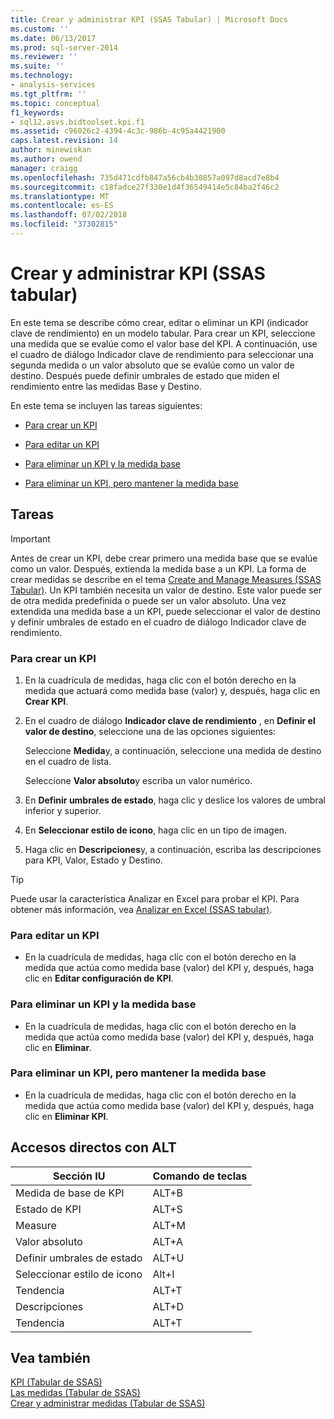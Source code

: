 ```yaml
---
title: Crear y administrar KPI (SSAS Tabular) | Microsoft Docs
ms.custom: ''
ms.date: 06/13/2017
ms.prod: sql-server-2014
ms.reviewer: ''
ms.suite: ''
ms.technology:
- analysis-services
ms.tgt_pltfrm: ''
ms.topic: conceptual
f1_keywords:
- sql12.asvs.bidtoolset.kpi.f1
ms.assetid: c96026c2-4394-4c3c-986b-4c95a4421900
caps.latest.revision: 14
author: minewiskan
ms.author: owend
manager: craigg
ms.openlocfilehash: 735d471cdfb847a56cb4b30857a097d8acd7e8b4
ms.sourcegitcommit: c18fadce27f330e1d4f36549414e5c84ba2f46c2
ms.translationtype: MT
ms.contentlocale: es-ES
ms.lasthandoff: 07/02/2018
ms.locfileid: "37302815"
---
```

# <a name="create-and-manage-kpis-ssas-tabular"></a>Crear y administrar KPI (SSAS tabular)
  En este tema se describe cómo crear, editar o eliminar un KPI (indicador clave de rendimiento) en un modelo tabular. Para crear un KPI, seleccione una medida que se evalúe como el valor base del KPI. A continuación, use el cuadro de diálogo Indicador clave de rendimiento para seleccionar una segunda medida o un valor absoluto que se evalúe como un valor de destino. Después puede definir umbrales de estado que miden el rendimiento entre las medidas Base y Destino.  
  
 En este tema se incluyen las tareas siguientes:  
  
-   [Para crear un KPI](#bkmk_create_KPI)  
  
-   [Para editar un KPI](#bkmk_edit_KPI)  
  
-   [Para eliminar un KPI y la medida base](#bkmk_delete)  
  
-   [Para eliminar un KPI, pero mantener la medida base](#bkmk_delete_KPI)  
  
## <a name="tasks"></a>Tareas  
  
> [!IMPORTANT]  
>  Antes de crear un KPI, debe crear primero una medida base que se evalúe como un valor. Después, extienda la medida base a un KPI. La forma de crear medidas se describe en el tema [Create and Manage Measures &#40;SSAS Tabular&#41;](measures-ssas-tabular.md). Un KPI también necesita un valor de destino. Este valor puede ser de otra medida predefinida o puede ser un valor absoluto. Una vez extendida una medida base a un KPI, puede seleccionar el valor de destino y definir umbrales de estado en el cuadro de diálogo Indicador clave de rendimiento.  
  
###  <a name="bkmk_create_KPI"></a> Para crear un KPI  
  
1.  En la cuadrícula de medidas, haga clic con el botón derecho en la medida que actuará como medida base (valor) y, después, haga clic en **Crear KPI**.  
  
2.  En el cuadro de diálogo **Indicador clave de rendimiento** , en **Definir el valor de destino**, seleccione una de las opciones siguientes:  
  
     Seleccione **Medida**y, a continuación, seleccione una medida de destino en el cuadro de lista.  
  
     Seleccione **Valor absoluto**y escriba un valor numérico.  
  
3.  En **Definir umbrales de estado**, haga clic y deslice los valores de umbral inferior y superior.  
  
4.  En **Seleccionar estilo de icono**, haga clic en un tipo de imagen.  
  
5.  Haga clic en **Descripciones**y, a continuación, escriba las descripciones para KPI, Valor, Estado y Destino.  
  
> [!TIP]  
>  Puede usar la característica Analizar en Excel para probar el KPI. Para obtener más información, vea [Analizar en Excel &#40;SSAS tabular&#41;](analyze-in-excel-ssas-tabular.md).  
  
###  <a name="bkmk_edit_KPI"></a> Para editar un KPI  
  
-   En la cuadrícula de medidas, haga clic con el botón derecho en la medida que actúa como medida base (valor) del KPI y, después, haga clic en **Editar configuración de KPI**.  
  
###  <a name="bkmk_delete"></a> Para eliminar un KPI y la medida base  
  
-   En la cuadrícula de medidas, haga clic con el botón derecho en la medida que actúa como medida base (valor) del KPI y, después, haga clic en **Eliminar**.  
  
###  <a name="bkmk_delete_KPI"></a> Para eliminar un KPI, pero mantener la medida base  
  
-   En la cuadrícula de medidas, haga clic con el botón derecho en la medida que actúa como medida base (valor) del KPI y, después, haga clic en **Eliminar KPI**.  
  
## <a name="alt-shortcuts"></a>Accesos directos con ALT  
  
|Sección IU|Comando de teclas|  
|----------------|-----------------|  
|Medida de base de KPI|ALT+B|  
|Estado de KPI|ALT+S|  
|Measure|ALT+M|  
|Valor absoluto|ALT+A|  
|Definir umbrales de estado|ALT+U|  
|Seleccionar estilo de icono|Alt+I|  
|Tendencia|ALT+T|  
|Descripciones|ALT+D|  
|Tendencia|ALT+T|  
  
## <a name="see-also"></a>Vea también  
 [KPI &#40;Tabular de SSAS&#41;](kpis-ssas-tabular.md)   
 [Las medidas &#40;Tabular de SSAS&#41;](measures-ssas-tabular.md)   
 [Crear y administrar medidas &#40;Tabular de SSAS&#41;](create-and-manage-measures-ssas-tabular.md)  
  
  
